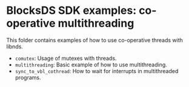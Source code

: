 # BlocksDS SDK examples: co-operative multithreading

This folder contains examples of how to use co-operative threads with libnds.

- `comutex`: Usage of mutexes with threads.
- `multithreading`: Basic example of how to use multithreading.
- `sync_to_vbl_cothread`: How to wait for interrupts in multithreaded programs.
